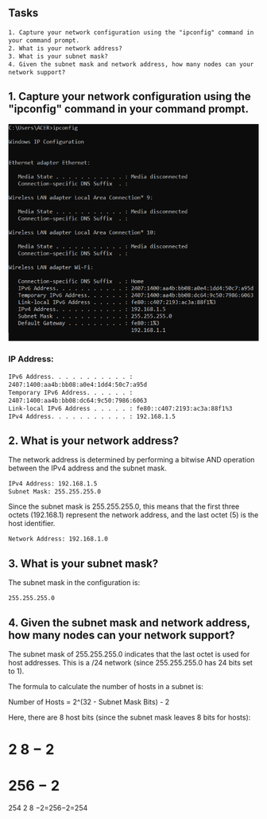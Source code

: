 ## Tasks
    1. Capture your network configuration using the "ipconfig" command in your command prompt.
    2. What is your network address?
    3. What is your subnet mask?
    4. Given the subnet mask and network address, how many nodes can your network support?

## 1. Capture your network configuration using the "ipconfig" command in your command prompt.

<img src="01.PNG">

### IP Address:

    IPv6 Address. . . . . . . . . . . : 2407:1400:aa4b:bb08:a0e4:1dd4:50c7:a95d
    Temporary IPv6 Address. . . . . . : 2407:1400:aa4b:bb08:dc64:9c50:7986:6063
    Link-local IPv6 Address . . . . . : fe80::c407:2193:ac3a:88f1%3
    IPv4 Address. . . . . . . . . . . : 192.168.1.5

## 2. What is your network address?

The network address is determined by performing a bitwise AND operation between the IPv4 address and the subnet mask.

    IPv4 Address: 192.168.1.5
    Subnet Mask: 255.255.255.0

Since the subnet mask is 255.255.255.0, this means that the first three octets (192.168.1) represent the network address, and the last octet (5) is the host identifier.

    Network Address: 192.168.1.0

## 3. What is your subnet mask?

The subnet mask in the configuration is:

    255.255.255.0

## 4. Given the subnet mask and network address, how many nodes can your network support?

The subnet mask of 255.255.255.0 indicates that the last octet is used for host addresses. This is a /24 network (since 255.255.255.0 has 24 bits set to 1).

The formula to calculate the number of hosts in a subnet is:

Number of Hosts = 2^(32 - Subnet Mask Bits) - 2

Here, there are 8 host bits (since the subnet mask leaves 8 bits for hosts):

2
8
−
2
=
256
−
2
=
254
2 
8
 −2=256−2=254
